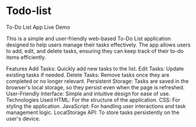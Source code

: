 # Todo-list
To-Do List App
Live Demo

This is a simple and user-friendly web-based To-Do List application designed to help users manage their tasks effectively. The app allows users to add, edit, and delete tasks, ensuring they can keep track of their to-do items efficiently.

Features
  Add Tasks: Quickly add new tasks to the list.
  Edit Tasks: Update existing tasks if needed.
  Delete Tasks: Remove tasks once they are completed or no longer relevant.
  Persistent Storage: Tasks are saved in the browser's local storage, so they persist even when the page is refreshed.
  User-Friendly Interface: Simple and intuitive design for ease of use.
Technologies Used
  HTML: For the structure of the application.
  CSS: For styling the application.
  JavaScript: For handling user interactions and task management logic.
  LocalStorage API: To store tasks persistently on the user's device.
